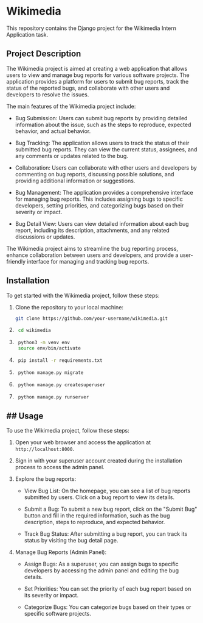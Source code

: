 # Wikimedia

This repository contains the Django project for the Wikimedia Intern Application task.


## Project Description

The Wikimedia project is aimed at creating a web application that allows users to view and manage bug reports for various software projects. The application provides a platform for users to submit bug reports, track the status of the reported bugs, and collaborate with other users and developers to resolve the issues.

The main features of the Wikimedia project include:

- Bug Submission: Users can submit bug reports by providing detailed information about the issue, such as the steps to reproduce, expected behavior, and actual behavior.

- Bug Tracking: The application allows users to track the status of their submitted bug reports. They can view the current status, assignees, and any comments or updates related to the bug.

- Collaboration: Users can collaborate with other users and developers by commenting on bug reports, discussing possible solutions, and providing additional information or suggestions.

- Bug Management: The application provides a comprehensive interface for managing bug reports. This includes assigning bugs to specific developers, setting priorities, and categorizing bugs based on their severity or impact.

- Bug Detail View: Users can view detailed information about each bug report, including its description, attachments, and any related discussions or updates.

The Wikimedia project aims to streamline the bug reporting process, enhance collaboration between users and developers, and provide a user-friendly interface for managing and tracking bug reports.

## Installation

To get started with the Wikimedia project, follow these steps:

1. Clone the repository to your local machine:

   ```bash
   git clone https://github.com/your-username/wikimedia.git

2. ```bash
    cd wikimedia

3. ```bash
    python3 -m venv env
    source env/bin/activate

4. ```bash
    pip install -r requirements.txt

5. ```bash
    python manage.py migrate

6. ```bash
    python manage.py createsuperuser

7. ```bash
    python manage.py runserver


## ## Usage

To use the Wikimedia project, follow these steps:

1. Open your web browser and access the application at `http://localhost:8000`.

2. Sign in with your superuser account created during the installation process to access the admin panel.

3. Explore the bug reports:

   - View Bug List: On the homepage, you can see a list of bug reports submitted by users. Click on a bug report to view its details.

   - Submit a Bug: To submit a new bug report, click on the "Submit Bug" button and fill in the required information, such as the bug description, steps to reproduce, and expected behavior.

   - Track Bug Status: After submitting a bug report, you can track its status by visiting the bug detail page. 


4. Manage Bug Reports (Admin Panel):

   - Assign Bugs: As a superuser, you can assign bugs to specific developers by accessing the admin panel and editing the bug details.

   - Set Priorities: You can set the priority of each bug report based on its severity or impact.

   - Categorize Bugs: You can categorize bugs based on their types or specific software projects.


